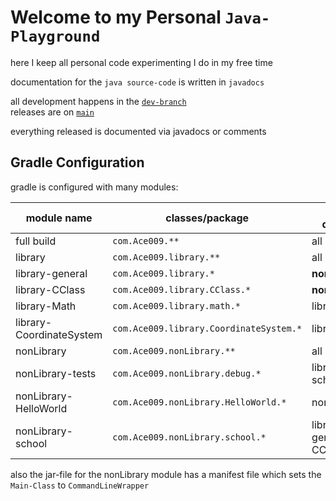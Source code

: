 # Welcome to my Personal `Java-Playground`

here I keep all personal code experimenting I do in my free time

documentation for the  `java source-code` is written in `javadocs`

all development happens in the [`dev-branch`](https://github.com/Zapdos333/Java-Playground/tree/dev)<br>
releases are on [`main`](https://github.com/Zapdos333/Java-Playground/tree/main)

everything released is documented via javadocs or comments

## Gradle Configuration

gradle is configured with many modules:

|module name|classes/package|internal dependencies|
|-----------|-------|------------|
|full build|`com.Ace009.**`|all lower|
|library|`com.Ace009.library.**`|all lower|
|library-general|`com.Ace009.library.*`|**none**|
|library-CClass|`com.Ace009.library.CClass.*`|**none**|
|library-Math|`com.Ace009.library.math.*`|library-CClass|
|library-CoordinateSystem|`com.Ace009.library.CoordinateSystem.*`|library-CClass|
|nonLibrary|`com.Ace009.nonLibrary.**`|all lower|
|nonLibrary-tests|`com.Ace009.nonLibrary.debug.*`|library;nonLibrary-school|
|nonLibrary-HelloWorld|`com.Ace009.nonLibrary.HelloWorld.*`|none|
|nonLibrary-school|`com.Ace009.nonLibrary.school.*`|library-general;library-CClass|

also the jar-file for the nonLibrary module has a manifest file which sets the `Main-Class` to `CommandLineWrapper`
